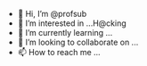 - 👋 Hi, I’m @profsub
- 👀 I’m interested in ...H@cking
- 🌱 I’m currently learning ...
- 💞️ I’m looking to collaborate on ...
- 📫 How to reach me ...

<!---
profsub/profsub is a ✨ special ✨ repository because its `README.md` (this file) appears on your GitHub profile.
You can click the Preview link to take a look at your changes.
--->
